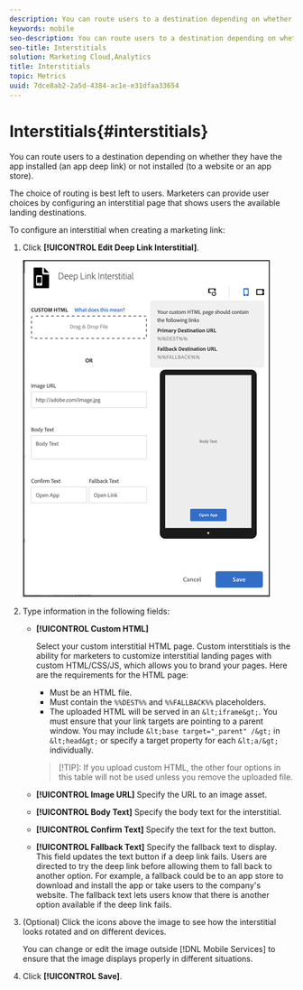 ```yaml
---
description: You can route users to a destination depending on whether they have the app installed (an app deep link) or not installed (to a website or an app store).
keywords: mobile
seo-description: You can route users to a destination depending on whether they have the app installed (an app deep link) or not installed (to a website or an app store).
seo-title: Interstitials
solution: Marketing Cloud,Analytics
title: Interstitials
topic: Metrics
uuid: 7dce8ab2-2a5d-4384-ac1e-e31dfaa33654
---
```


# Interstitials{#interstitials}

You can route users to a destination depending on whether they have the app installed (an app deep link) or not installed (to a website or an app store).

The choice of routing is best left to users. Marketers can provide user choices by configuring an interstitial page that shows users the available landing destinations.

To configure an interstitial when creating a marketing link:

1. Click **[!UICONTROL Edit Deep Link Interstitial]**.

   ![Deep link interstitial](assets/interstitial2.png)

1. Type information in the following fields:

   * **[!UICONTROL Custom HTML]**

      Select your custom interstitial HTML page. Custom interstitials is the ability for marketers to customize interstitial landing pages with custom HTML/CSS/JS, which allows you to brand your pages. 
      Here are the requirements for the HTML page: 
        * Must be an HTML file.  
        * Must contain the `%%DEST%%` and `%%FALLBACK%%` placeholders.
        * The uploaded HTML will be served in an `&lt;iframe&gt;`. 
        You must ensure that your link targets are pointing to a parent window. You may include `&lt;base target="_parent" /&gt;` in `&lt;head&gt;` or specify a target property for each `&lt;a/&gt;` individually.  
        >[!TIP]: If you upload custom HTML, the other four options in this table will not be used unless you remove the uploaded file.

   * **[!UICONTROL Image URL]**
    Specify the URL to an image asset.
   * **[!UICONTROL Body Text]**
    Specify the body text for the interstitial.
   * **[!UICONTROL Confirm Text]**
    Specify the text for the text button.
   * **[!UICONTROL  Fallback Text]**
    Specify the fallback text to display.
    This field updates the text button if a deep link fails. Users are directed to try the deep link before allowing them to fall back to another option. For example, a fallback could be to an app store to download and install the app or take users to the company's website. The fallback text lets users know that there is another option available if the deep link fails.

1. (Optional) Click the icons above the image to see how the interstitial looks rotated and on different devices.

   You can change or edit the image outside [!DNL Mobile Services] to ensure that the image displays properly in different situations.
1. Click **[!UICONTROL Save]**.
